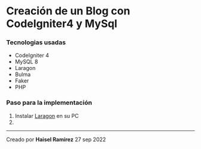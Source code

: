 # Creación de un Blog con CodeIgniter4  y MySql

### Tecnologias usadas
- CodeIgniter 4
- MySQL 8
- Laragon 
- Bulma
- Faker
- PHP


### Paso para la implementación

1. Instalar [Laragon](https://laragon.org/)  en su PC 
2. 





-------------------------
Creado por **Haisel Ramirez**
27 sep 2022 